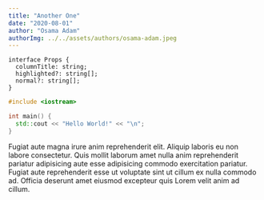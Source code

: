 ```yaml
---
title: "Another One"
date: "2020-08-01"
author: "Osama Adam"
authorImg: ../../assets/authors/osama-adam.jpeg
---
```


```tsx
interface Props {
  columnTitle: string;
  highlighted?: string[];
  normal?: string[];
}
```

```cpp
#include <iostream>

int main() {
  std::cout << "Hello World!" << "\n";
}
```

Fugiat aute magna irure anim reprehenderit elit. Aliquip laboris eu non labore consectetur. Quis mollit laborum amet nulla anim reprehenderit pariatur adipisicing aute esse adipisicing commodo exercitation pariatur. Fugiat aute reprehenderit esse ut voluptate sint ut cillum ex nulla commodo ad. Officia deserunt amet eiusmod excepteur quis Lorem velit anim ad cillum.